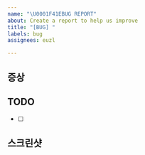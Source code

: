```yaml
---
name: "\U0001F41EBUG REPORT"
about: Create a report to help us improve
title: "[BUG] "
labels: bug
assignees: euzl

---
```


## 증상

## TODO
- [ ] 

## 스크린샷
